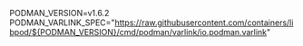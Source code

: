 PODMAN_VERSION=v1.6.2
PODMAN_VARLINK_SPEC="https://raw.githubusercontent.com/containers/libpod/${PODMAN_VERSION}/cmd/podman/varlink/io.podman.varlink"
